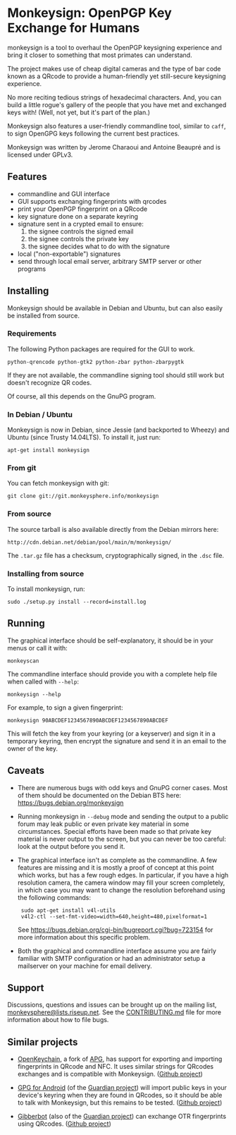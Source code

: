 Monkeysign: OpenPGP Key Exchange for Humans
===========================================

monkeysign is a tool to overhaul the OpenPGP keysigning experience and
bring it closer to something that most primates can understand.

The project makes use of cheap digital cameras and the type of bar
code known as a QRcode to provide a human-friendly yet still-secure
keysigning experience.

No more reciting tedious strings of hexadecimal characters. And, you
can build a little rogue's gallery of the people that you have met and
exchanged keys with! (Well, not yet, but it's part of the plan.)

Monkeysign also features a user-friendly commandline tool, similar to
`caff`, to sign OpenGPG keys following the current best practices.

Monkeysign was written by Jerome Charaoui and Antoine Beaupré and is
licensed under GPLv3.

Features
---------

 * commandline and GUI interface
 * GUI supports exchanging fingerprints with qrcodes
 * print your OpenPGP fingerprint on a QRcode
 * key signature done on a separate keyring
 * signature sent in a crypted email to ensure:
   1. the signee controls the signed email
   2. the signee controls the private key
   3. the signee decides what to do with the signature
 * local ("non-exportable") signatures
 * send through local email server, arbitrary SMTP server or other
   programs

Installing
----------

Monkeysign should be available in Debian and Ubuntu, but can also
easily be installed from source.

### Requirements

The following Python packages are required for the GUI to work.

    python-qrencode python-gtk2 python-zbar python-zbarpygtk

If they are not available, the commandline signing tool should still
work but doesn't recognize QR codes.

Of course, all this depends on the GnuPG program.

### In Debian / Ubuntu

Monkeysign is now in Debian, since Jessie (and backported to Wheezy)
and Ubuntu (since Trusty 14.04LTS). To install it, just run:

    apt-get install monkeysign

### From git

You can fetch monkeysign with git:

    git clone git://git.monkeysphere.info/monkeysign

### From source

The source tarball is also available directly from the Debian mirrors
here:

    http://cdn.debian.net/debian/pool/main/m/monkeysign/

The `.tar.gz` file has a checksum, cryptographically signed, in the
`.dsc` file.

### Installing from source

To install monkeysign, run:

    sudo ./setup.py install --record=install.log

Running
-------

The graphical interface should be self-explanatory, it should be in
your menus or call it with:

    monkeyscan

The commandline interface should provide you with a complete help file
when called with `--help`:

    monkeysign --help

For example, to sign a given fingerprint:

    monkeysign 90ABCDEF1234567890ABCDEF1234567890ABCDEF

This will fetch the key from your keyring (or a keyserver) and sign it
in a temporary keyring, then encrypt the signature and send it in an
email to the owner of the key.

Caveats
-------

 * There are numerous bugs with odd keys and GnuPG corner cases. Most
   of them should be documented on the Debian BTS here:
   https://bugs.debian.org/monkeysign

 * Running monkeysign in `--debug` mode and sending the output to a
   public forum may leak public or even private key material in some
   circumstances. Special efforts have been made so that private key
   material is never output to the screen, but you can never be too
   careful: look at the output before you send it.

 * The graphical interface isn't as complete as the commandline. A few
   features are missing and it is mostly a proof of concept at this
   point which works, but has a few rough edges. In particular, if you
   have a high resolution camera, the camera window may fill your
   screen completely, in which case you may want to change the
   resolution beforehand using the following commands:

        sudo apt-get install v4l-utils
        v4l2-ctl --set-fmt-video=width=640,height=480,pixelformat=1

   See https://bugs.debian.org/cgi-bin/bugreport.cgi?bug=723154 for
   more information about this specific problem.

 * Both the graphical and commandline interface assume you are fairly
   familiar with SMTP configuration or had an administrator setup a
   mailserver on your machine for email delivery.

Support
-------

Discussions, questions and issues can be brought up on the mailing
list, <monkeysphere@lists.riseup.net>. See the [CONTRIBUTING.md][]
file for more information about how to file bugs.

[CONTRIBUTING.md]: CONTRIBUTING.md

Similar projects
----------------

 * [OpenKeychain][], a fork of [APG][], has support for exporting and
   importing fingerprints in QRcode and NFC. It uses similar strings
   for QRcodes exchanges and is compatible with
   Monkeysign. ([Github project][2])

 [OpenKeychain]: https://www.openkeychain.org/
 [APG]: http://www.thialfihar.org/projects/apg/
 [2]: https://github.com/open-keychain/open-keychain

 * [GPG for Android][] (of the [Guardian project][]) will import
   public keys in your device's keyring when they are found in
   QRcodes, so it should be able to talk with Monkeysign, but this
   remains to be tested. ([Github project][])
 
 [GPG for Android]: https://guardianproject.info/code/gnupg/
 [Guardian project]: https://guardianproject.info/
 [Github project]: https://github.com/guardianproject/gnupg-for-android

 * [Gibberbot][] (also of the [Guardian project][]) can exchange OTR
   fingerprints using QRcodes. ([Github project][3])

 [Gibberbot]: https://guardianproject.info/apps/gibber/
 [3]: https://github.com/guardianproject/Gibberbot
